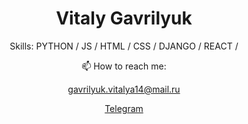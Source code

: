 <h1 align='center'>
  Vitaly Gavrilyuk
</h1>

<p align='center'>
  Skills: PYTHON / JS / HTML / CSS / DJANGO / REACT /
</p>


<p align='center'>
  📫 How to reach me: 
</p>

<p align='center'>
<a href='mailto:gavrilyuk.vitalya14@mail.ru'>gavrilyuk.vitalya14@mail.ru</a>
</p>

<p align='center'>
<a href='https://t.me/oimatewtf'>Telegram</a>
</p>

